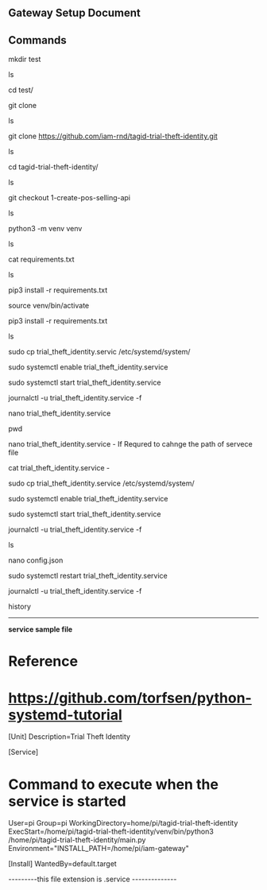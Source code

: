 **Gateway Setup Document**
--------------------------------------------------------------------
**Commands**
---------------------------------------------------------------------
 mkdir test 
 
 ls 
 
 cd test/
 
 git clone 
 
 ls
 
 git clone https://github.com/iam-rnd/tagid-trial-theft-identity.git
 
 ls
 
 cd tagid-trial-theft-identity/
 
 ls
 
 git checkout 1-create-pos-selling-api 
 
 ls
 
 python3 -m venv venv
 
 ls
 
 cat requirements.txt 
 
 ls
 
 pip3 install -r requirements.txt 
 
 source venv/bin/activate
 
 pip3 install -r requirements.txt 
 
 ls
 
 sudo cp trial_theft_identity.servic /etc/systemd/system/
 
 sudo systemctl enable trial_theft_identity.service 
 
 sudo systemctl start trial_theft_identity.service 
 
 journalctl -u trial_theft_identity.service -f
 
 nano trial_theft_identity.service 
 
 pwd
 
 nano trial_theft_identity.service - If Requred to cahnge the path of servece file 
 
 cat trial_theft_identity.service -
 
 sudo cp trial_theft_identity.service /etc/systemd/system/
 
 sudo systemctl enable trial_theft_identity.service 
 
 sudo systemctl start trial_theft_identity.service 
 
 journalctl -u trial_theft_identity.service -f
 
 ls
 
 nano config.json 
 
 sudo systemctl restart trial_theft_identity.service 
 
 journalctl -u trial_theft_identity.service -f
 
 history

---------------------------------------------------------

**service sample file**

# Reference
# https://github.com/torfsen/python-systemd-tutorial

[Unit]
Description=Trial Theft Identity

[Service]
# Command to execute when the service is started
User=pi
Group=pi
WorkingDirectory=home/pi/tagid-trial-theft-identity
ExecStart=/home/pi/tagid-trial-theft-identity/venv/bin/python3  /home/pi/tagid-trial-theft-identity/main.py
Environment="INSTALL_PATH=/home/pi/iam-gateway"

[Install]
WantedBy=default.target

---------this file extension is .service --------------
